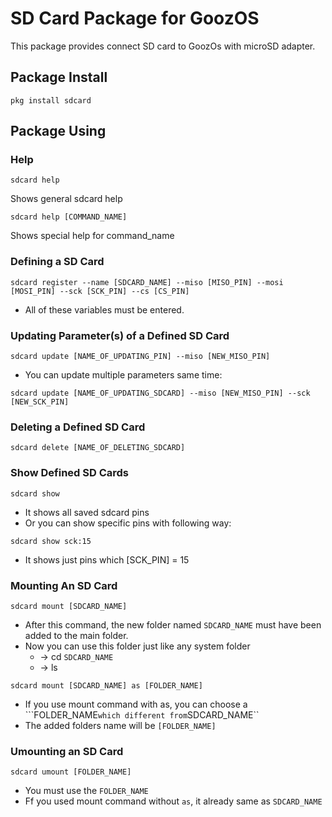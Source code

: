 # SD Card Package for GoozOS
This package provides connect SD card to GoozOs with microSD adapter.
## Package Install
```shell
pkg install sdcard
```
## Package Using

### Help
```shell
sdcard help
```
Shows general sdcard help
```shell
sdcard help [COMMAND_NAME]
```
Shows special help for command_name

### Defining a SD Card
```shell
sdcard register --name [SDCARD_NAME] --miso [MISO_PIN] --mosi [MOSI_PIN] --sck [SCK_PIN] --cs [CS_PIN]
```
* All of these variables must be entered.
### Updating Parameter(s) of a Defined SD Card
```shell
sdcard update [NAME_OF_UPDATING_PIN] --miso [NEW_MISO_PIN]
``` 

* You can update multiple parameters same time: 
```shell
sdcard update [NAME_OF_UPDATING_SDCARD] --miso [NEW_MISO_PIN] --sck [NEW_SCK_PIN]
```

### Deleting a Defined SD Card
```shell
sdcard delete [NAME_OF_DELETING_SDCARD]
```

### Show Defined SD Cards
```shell
sdcard show
```
* It shows all saved sdcard pins
* Or you can show specific pins with following way:
```shell
sdcard show sck:15
````
* It shows just pins which [SCK_PIN] = 15

### Mounting An SD Card
``` 
sdcard mount [SDCARD_NAME]
```
* After this command, the new folder named ``SDCARD_NAME`` must have been added to the main folder.
* Now you can use this folder just like any system folder
  * -> cd ``SDCARD_NAME``
  * -> ls
```
sdcard mount [SDCARD_NAME] as [FOLDER_NAME]
```
* If you use mount command with as, you can choose a ```FOLDER_NAME`` which different from ``SDCARD_NAME``
* The added folders name will be ``[FOLDER_NAME]``
### Umounting an SD Card
```
sdcard umount [FOLDER_NAME]
```
* You must use the ``FOLDER_NAME`` 
* Ff you used mount command without `as`, it already same as ``SDCARD_NAME``
